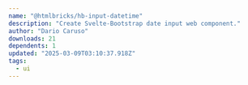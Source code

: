```yaml
---
name: "@htmlbricks/hb-input-datetime"
description: "Create Svelte-Bootstrap date input web component."
author: "Dario Caruso"
downloads: 21
dependents: 1
updated: "2025-03-09T03:10:37.918Z"
tags: 
  - ui
---
```

